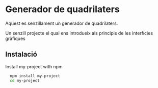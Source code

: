 
# Generador de quadrilaters

Aquest es senzillament un generador de quadrilaters.

Un senzill projecte el qual ens introdueix als principis de les interfícies gràfiques






## Instalació

Install my-project with npm

```bash
  npm install my-project
  cd my-project
```
    


